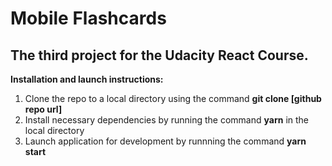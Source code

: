 Mobile Flashcards
=======

## The third project for the Udacity React Course.

 **Installation and launch instructions:**
 1. Clone the repo to a local directory using the command **git clone [github repo url]**
 2. Install necessary dependencies by running the command **yarn** in the local directory
 3. Launch application for development by runnning the command **yarn start**
 
